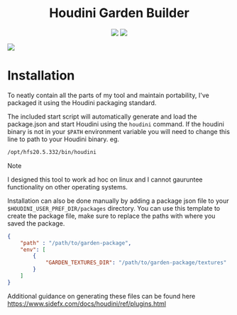 <h1 align="center">Houdini Garden Builder</h1>
<p align="center">
  <a href="https://www.sidefx.com/"><img src="https://img.shields.io/badge/-Houdini-FF4713?style=for-the-badge&logo=houdini&logoColor=FF4713&labelColor=282828"></a>
  <a href="https://github.com/ParkerBritt?tab=repositories&q=&type=&language=python&sort="><img src="https://img.shields.io/badge/-Python-3776AB?style=for-the-badge&logo=python&logoColor=3776AB&labelColor=282828"></a><br>
</p>

<image src="screenshots/example_render.jpg">


# Installation
To neatly contain all the parts of my tool and maintain portability, I've packaged it using the Houdini packaging standard.

The included start script will automatically generate and load the package.json and start Houdini using the ```houdini``` command.
If the houdini binary is not in your ```$PATH``` environment variable you will need to change this line to path to your Houdini binary.
eg.
```sh
/opt/hfs20.5.332/bin/houdini
```

> [!NOTE]
> I designed this tool to work ad hoc on linux and I cannot gauruntee functionality on other operating systems.

Installation can also be done manually by adding a package json file to your ```$HOUDINI_USER_PREF_DIR/packages``` directory.
You can use this template to create the package file, make sure to replace the paths with where you saved the package.

```json
{
    "path" : "/path/to/garden-package",
    "env": [
        {
            "GARDEN_TEXTURES_DIR": "/path/to/garden-package/textures"
        }
    ]
}
```

Additional guidance on generating these files can be found here
https://www.sidefx.com/docs/houdini/ref/plugins.html
